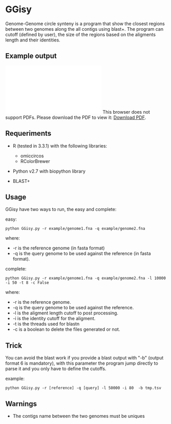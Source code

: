 # GGisy
Genome-Genome circle synteny is a program that show the closest regions between two genomes along the all contigs using blast+. The program can cutoff (defined by user), the size of the regions based on the aligments length and their identities.

## Example output

<object data="example/synteny.pdf" type="application/pdf" width="700px" height="700px">
    <embed src="example/synteny.pdf">
        This browser does not support PDFs. Please download the PDF to view it: <a href="example/synteny.pdf">Download PDF</a>.</p>
    </embed>
</object>

## Requeriments

* R (tested in 3.3.1) with the following libraries:
	* omiccircos
	* RColorBrewer

* Python v2.7 with biopython library
* BLAST+

## Usage

GGisy have two ways to run, the easy and complete:

easy:

	python GGisy.py -r example/genome1.fna -q example/genome2.fna
	
where:

* -r is the reference genome (in fasta format)
* -q is the query genome to be used against the reference (in fasta format).

complete:

	python GGisy.py -r example/genome1.fna -q example/genome2.fna -l 10000 -i 50 -t 8 -c False
	
where:

* -r is the reference genome.
* -q is the query genome to be used against the reference.
* -l is the aligment length cutoff to post processing.
* -i is the identity cutoff for the aligment.
* -t is the threads used for blastn
* -c is a boolean to delete the files generated or not.

## Trick

You can avoid the blast work if you provide a blast output with "-b" (output format 6 is mandatory), with this parameter the program jump directly to parse it and you only have to define the cutoffs.

example:
	
	python GGisy.py -r [reference] -q [query] -l 50000 -i 80  -b tmp.tsv
	
## Warnings

* The contigs name between the two genomes must be uniques 